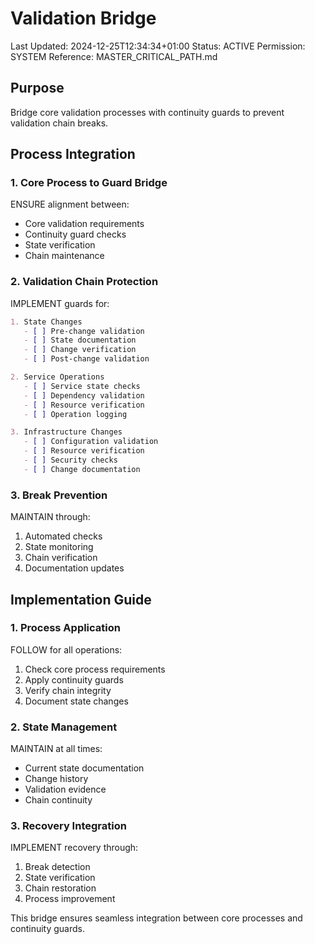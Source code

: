 # Validation Bridge
Last Updated: 2024-12-25T12:34:34+01:00
Status: ACTIVE
Permission: SYSTEM
Reference: MASTER_CRITICAL_PATH.md

## Purpose
Bridge core validation processes with continuity guards to prevent validation chain breaks.

## Process Integration

### 1. Core Process to Guard Bridge
ENSURE alignment between:
- Core validation requirements
- Continuity guard checks
- State verification
- Chain maintenance

### 2. Validation Chain Protection
IMPLEMENT guards for:
```markdown
1. State Changes
   - [ ] Pre-change validation
   - [ ] State documentation
   - [ ] Change verification
   - [ ] Post-change validation

2. Service Operations
   - [ ] Service state checks
   - [ ] Dependency validation
   - [ ] Resource verification
   - [ ] Operation logging

3. Infrastructure Changes
   - [ ] Configuration validation
   - [ ] Resource verification
   - [ ] Security checks
   - [ ] Change documentation
```

### 3. Break Prevention
MAINTAIN through:
1. Automated checks
2. State monitoring
3. Chain verification
4. Documentation updates

## Implementation Guide

### 1. Process Application
FOLLOW for all operations:
1. Check core process requirements
2. Apply continuity guards
3. Verify chain integrity
4. Document state changes

### 2. State Management
MAINTAIN at all times:
- Current state documentation
- Change history
- Validation evidence
- Chain continuity

### 3. Recovery Integration
IMPLEMENT recovery through:
1. Break detection
2. State verification
3. Chain restoration
4. Process improvement

This bridge ensures seamless integration between core processes and continuity guards.
